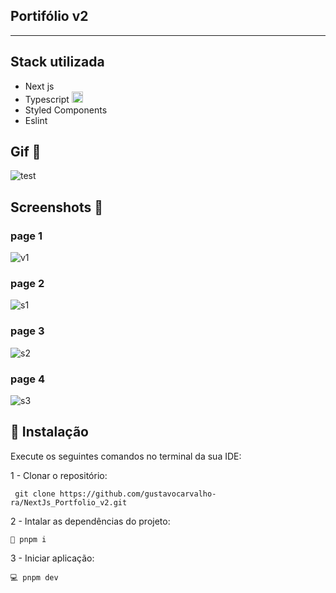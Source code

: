 ## Portifólio v2


<hr/>

## Stack utilizada 
- Next js
- Typescript <img src="https://cdn3.emoji.gg/emojis/8584-typescript.png" width="18px" height="18px" alt="TypeScript">
- Styled Components
- Eslint


## Gif 📸
![test](https://github.com/user-attachments/assets/b181a099-246a-49c0-b1a8-0cb289df6b1c)



## Screenshots 📸

### page 1
![v1](https://github.com/user-attachments/assets/6a7d79e7-bb81-40b9-aa8e-fc4242a3b11b)


### page 2
![s1](https://github.com/user-attachments/assets/95cdcb1a-6fed-432a-972d-33034e47a998)


### page 3
![s2](https://github.com/user-attachments/assets/f949d076-72e8-407f-bc58-22a88b595c9d)


### page 4
![s3](https://github.com/user-attachments/assets/082a2381-7f27-4e95-9187-4d9a842d1acd)



## 🔧 Instalação
Execute os seguintes comandos no terminal da sua IDE:

1 - Clonar o repositório:
```
 git clone https://github.com/gustavocarvalho-ra/NextJs_Portfolio_v2.git
```
2 - Intalar as dependências do projeto:
```
🧰 pnpm i
```
3 - Iniciar aplicação:
```
💻 pnpm dev 
```
